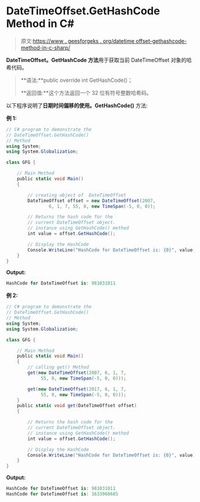 # DateTimeOffset.GetHashCode Method in C#

> 原文:[https://www . geesforgeks . org/datetime offset-gethashcode-method-in-c-sharp/](https://www.geeksforgeeks.org/datetimeoffset-gethashcode-method-in-c-sharp/)

**DateTimeOffset。GetHashCode 方法**用于获取当前 DateTimeOffset 对象的哈希代码。

> **语法:**public override int GetHashCode()；
> 
> **返回值:**这个方法返回一个 32 位有符号整数哈希码。

以下程序说明了**日期时间偏移的使用。GetHashCode()** 方法:

**例 1:**

```cs
// C# program to demonstrate the
// DateTimeOffset.GetHashCode()
// Method
using System;
using System.Globalization;

class GFG {

    // Main Method
    public static void Main()
    {

        // creating object of  DateTimeOffset
        DateTimeOffset offset = new DateTimeOffset(2007,
                6, 1, 7, 55, 0, new TimeSpan(-5, 0, 0));

        // Returns the hash code for the
        // current DateTimeOffset object.
        // instance using GetHashCode() method
        int value = offset.GetHashCode();

        // Display the HashCode
        Console.WriteLine("HashCode for DateTimeOffset is: {0}", value);
    }
}
```

**Output:**

```cs
HashCode for DateTimeOffset is: 981031011

```

**例 2:**

```cs
// C# program to demonstrate the
// DateTimeOffset.GetHashCode()
// Method
using System;
using System.Globalization;

class GFG {

    // Main Method
    public static void Main()
    {
        // calling get() Method
        get(new DateTimeOffset(2007, 6, 1, 7, 
             55, 0, new TimeSpan(-5, 0, 0)));

        get(new DateTimeOffset(2017, 6, 1, 7,
             55, 0, new TimeSpan(-5, 0, 0)));
    }
    public static void get(DateTimeOffset offset)
    {

        // Returns the hash code for the 
        // current DateTimeOffset object.
        // instance using GetHashCode() method
        int value = offset.GetHashCode();

        // Display the HashCode
        Console.WriteLine("HashCode for DateTimeOffset is: {0}", value);
    }
}
```

**Output:**

```cs
HashCode for DateTimeOffset is: 981031011
HashCode for DateTimeOffset is: 1633960685

```